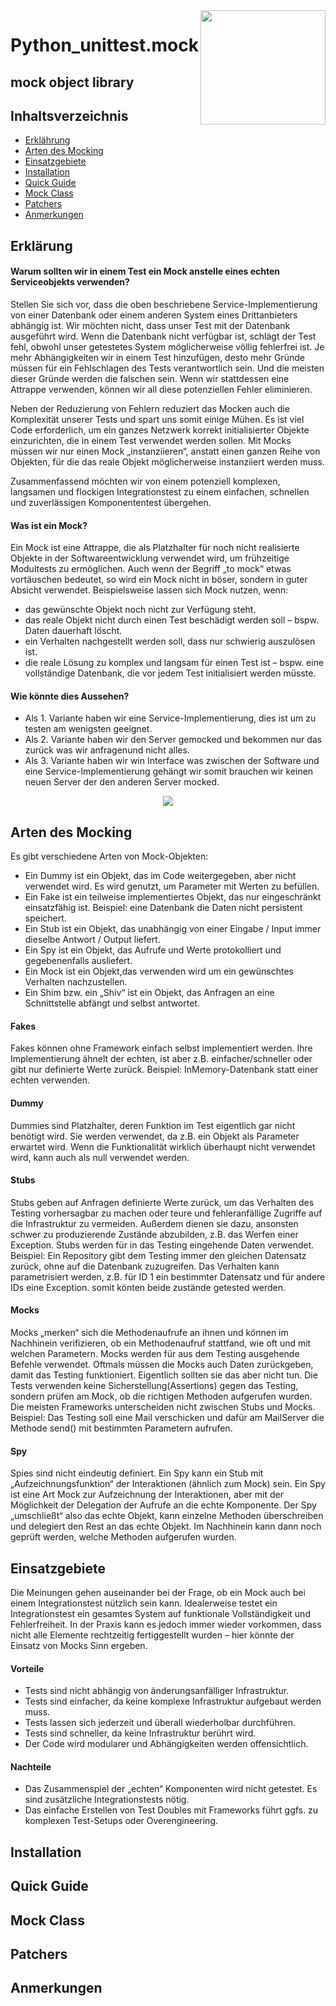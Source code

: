 <img align="right" width="200" height="183" src="https://cloud.githubusercontent.com/assets/532272/21507867/3376e9fe-cc4a-11e6-9350-7ec4f680da36.gif">

# Python_unittest.mock
## mock object library



## Inhaltsverzeichnis

<!--ts-->
   * [Erklährung](#erklärung)
   * [Arten des Mocking](#arten-des-mocking)
   * [Einsatzgebiete](#einsatzgebiete)
   * [Installation](#installation)
   * [Quick Guide](#quick-guide)
   * [Mock Class](#mock-class)
   * [Patchers](#patchers)
   * [Anmerkungen](#anmerkungen)
<!--te-->








## Erklärung


#### Warum sollten wir in einem Test ein Mock anstelle eines echten Serviceobjekts verwenden?

Stellen Sie sich vor, dass die oben beschriebene Service-Implementierung von einer Datenbank oder einem anderen System eines Drittanbieters abhängig ist. Wir möchten nicht, dass unser Test mit der Datenbank ausgeführt wird. Wenn die Datenbank nicht verfügbar ist, schlägt der Test fehl, obwohl unser getestetes System möglicherweise völlig fehlerfrei ist. Je mehr Abhängigkeiten wir in einem Test hinzufügen, desto mehr Gründe müssen für ein Fehlschlagen des Tests verantwortlich sein. Und die meisten dieser Gründe werden die falschen sein. Wenn wir stattdessen eine Attrappe verwenden, können wir all diese potenziellen Fehler eliminieren.


Neben der Reduzierung von Fehlern reduziert das Mocken auch die Komplexität unserer Tests und spart uns somit einige Mühen. Es ist viel Code erforderlich, um ein ganzes Netzwerk korrekt initialisierter Objekte einzurichten, die in einem Test verwendet werden sollen. Mit Mocks müssen wir nur einen Mock „instanziieren“, anstatt einen ganzen Reihe von Objekten, für die das reale Objekt möglicherweise instanziiert werden muss.

Zusammenfassend möchten wir von einem potenziell komplexen, langsamen und flockigen Integrationstest zu einem einfachen, schnellen und zuverlässigen Komponententest übergehen.


#### Was ist ein Mock?

Ein Mock ist eine Attrappe, die als Platzhalter für noch nicht realisierte Objekte in der Softwareentwicklung verwendet wird, um frühzeitige Modultests zu ermöglichen. Auch wenn der Begriff „to mock“ etwas vortäuschen bedeutet, so wird ein Mock nicht in böser, sondern in guter Absicht verwendet. Beispielsweise lassen sich Mock nutzen, wenn:

- das gewünschte Objekt noch nicht zur Verfügung steht.
- das reale Objekt nicht durch einen Test beschädigt werden soll – bspw. Daten dauerhaft löscht.
- ein Verhalten nachgestellt werden soll, dass nur schwierig auszulösen ist.
- die reale Lösung zu komplex und langsam für einen Test ist – bspw. eine vollständige Datenbank, die vor jedem Test initialisiert      werden müsste.


#### Wie könnte dies Aussehen?

- Als 1. Variante haben wir eine Service-Implementierung, dies ist um zu testen am wenigsten geeignet.
- Als 2. Variante haben wir den Server gemocked und bekommen nur das zurück was wir anfragenund nicht alles.
- Als 3. Variante haben wir win Interface was zwischen der Software und eine Service-Implementierung gehängt wir somit brauchen wir keinen neuen Server der den anderen Server mocked.

<p align="center"><img src="https://github.com/Zuloi/Python_unittest.mock/blob/master/Untitled%20Diagram%20(2).png"></p>



## Arten des Mocking
Es gibt verschiedene Arten von Mock-Objekten:

- Ein Dummy ist ein Objekt, das im Code weitergegeben, aber nicht verwendet wird. Es wird genutzt, um Parameter mit Werten zu befüllen.
- Ein Fake ist ein teilweise implementiertes Objekt, das nur eingeschränkt einsatzfähig ist. Beispiel: eine Datenbank die Daten nicht persistent speichert.
- Ein Stub ist ein Objekt, das unabhängig von einer Eingabe / Input immer dieselbe Antwort / Output liefert.
- Ein Spy ist ein Objekt, das Aufrufe und Werte protokolliert und gegebenenfalls ausliefert.
- Ein Mock ist ein Objekt,das verwenden wird um ein gewünschtes Verhalten nachzustellen.
- Ein Shim bzw. ein „Shiv“ ist ein Objekt, das Anfragen an eine Schnittstelle abfängt und selbst antwortet.


#### Fakes
Fakes können ohne Framework einfach selbst implementiert werden. Ihre Implementierung ähnelt der echten, ist aber z.B. einfacher/schneller oder gibt nur definierte Werte zurück.
Beispiel: InMemory-Datenbank statt einer echten verwenden.



#### Dummy
Dummies sind Platzhalter, deren Funktion im Test eigentlich gar nicht benötigt wird. Sie werden verwendet, da z.B. ein Objekt als Parameter erwartet wird. Wenn die Funktionalität wirklich überhaupt nicht verwendet wird, kann auch als null verwendet werden.



#### Stubs
Stubs geben auf Anfragen definierte Werte zurück, um das Verhalten des Testing vorhersagbar zu machen oder teure und fehleranfällige Zugriffe auf die Infrastruktur zu vermeiden. Außerdem dienen sie dazu, ansonsten schwer zu produzierende Zustände abzubilden, z.B. das Werfen einer Exception. Stubs werden für in das Testing eingehende Daten verwendet.
Beispiel: Ein Repository gibt dem Testing immer den gleichen Datensatz zurück, ohne auf die Datenbank zuzugreifen.
Das Verhalten kann parametrisiert werden, z.B. für ID 1 ein bestimmter Datensatz und für andere IDs eine Exception. somit könten beide zustände getested werden.



#### Mocks
Mocks „merken“ sich die Methodenaufrufe an ihnen und können im Nachhinein verifizieren, ob ein Methodenaufruf stattfand, wie oft und mit welchen Parametern. Mocks werden für aus dem Testing ausgehende Befehle verwendet. Oftmals müssen die Mocks auch Daten zurückgeben, damit das Testing funktioniert. Eigentlich sollten sie das aber nicht tun. Die Tests verwenden keine Sicherstellung(Assertions) gegen das Testing, sondern prüfen am Mock, ob die richtigen Methoden aufgerufen wurden. Die meisten Frameworks unterscheiden nicht zwischen Stubs und Mocks. 
Beispiel: Das Testing soll eine Mail verschicken und dafür am MailServer die Methode send() mit bestimmten Parametern aufrufen.



#### Spy
Spies sind nicht eindeutig definiert. Ein Spy kann ein Stub mit „Aufzeichnungsfunktion“ der Interaktionen (ähnlich zum Mock) sein.
Ein Spy ist eine Art Mock zur Aufzeichnung der Interaktionen, aber mit der Möglichkeit der Delegation der Aufrufe an die echte Komponente. Der Spy „umschließt“ also das echte Objekt, kann einzelne Methoden überschreiben und delegiert den Rest an das echte Objekt. Im Nachhinein kann dann noch geprüft werden, welche Methoden aufgerufen wurden.

## Einsatzgebiete
Die Meinungen gehen auseinander bei der Frage, ob ein Mock auch bei einem Integrationstest nützlich sein kann. Idealerweise testet ein Integrationstest ein gesamtes System auf funktionale Vollständigkeit und Fehlerfreiheit. In der Praxis kann es jedoch immer wieder vorkommen, dass nicht alle Elemente rechtzeitig fertiggestellt wurden – hier könnte der Einsatz von Mocks Sinn ergeben.

#### Vorteile
- Tests sind nicht abhängig von änderungsanfälliger Infrastruktur.
- Tests sind einfacher, da keine komplexe Infrastruktur aufgebaut werden muss.
- Tests lassen sich jederzeit und überall wiederholbar durchführen.
- Tests sind schneller, da keine Infrastruktur berührt wird.
- Der Code wird modularer und Abhängigkeiten werden offensichtlich.
#### Nachteile
- Das Zusammenspiel der „echten“ Komponenten wird nicht getestet. Es sind zusätzliche Integrationstests nötig.
- Das einfache Erstellen von Test Doubles mit Frameworks führt ggfs. zu komplexen Test-Setups oder Overengineering.

## Installation
## Quick Guide
## Mock Class
## Patchers
## Anmerkungen













